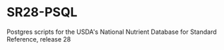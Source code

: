 # SR28-PSQL
Postgres scripts for the USDA's National Nutrient Database for Standard Reference, release 28
